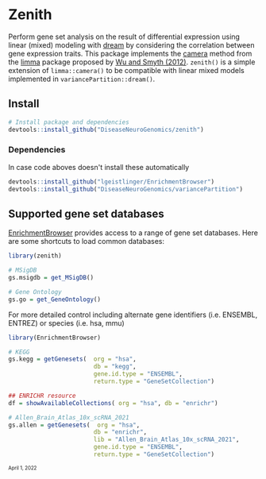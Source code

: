 # Zenith

Perform gene set analysis on the result of differential expression using linear (mixed) modeling with [dream](https://doi.org/10.1093/bioinformatics/btaa687) by considering the correlation between gene expression traits.  This package implements the [camera](https://www.rdocumentation.org/packages/limma/versions/3.28.14/topics/camera) method from the [limma](https://bioconductor.org/packages/limma/) package proposed by [Wu and Smyth (2012)](https://doi.org/10.1093/nar/gks461).  `zenith()` is a simple extension of `limma::camera()` to be compatible with linear mixed models implemented in `variancePartition::dream()`.


## Install
```r
# Install package and dependencies
devtools::install_github("DiseaseNeuroGenomics/zenith")
```

### Dependencies
In case code aboves doesn't install these automatically
```r
devtools::install_github("lgeistlinger/EnrichmentBrowser")
devtools::install_github("DiseaseNeuroGenomics/variancePartition")
```

## Supported gene set databases
[EnrichmentBrowser](https://bioconductor.org/packages/EnrichmentBrowser/) provides access to a range of gene set databases.  Here are some shortcuts to load common databases:  

```r
library(zenith)

# MSigDB
gs.msigdb = get_MSigDB()

# Gene Ontology
gs.go = get_GeneOntology()
```

For more detailed control including alternate gene identifiers (i.e. ENSEMBL, ENTREZ) or species (i.e. hsa, mmu)

```r
library(EnrichmentBrowser)

# KEGG
gs.kegg = getGenesets(  org = "hsa", 
	   					db = "kegg", 
	   					gene.id.type = "ENSEMBL", 
	   					return.type = "GeneSetCollection")

## ENRICHR resource
df = showAvailableCollections( org = "hsa", db = "enrichr")

# Allen_Brain_Atlas_10x_scRNA_2021
gs.allen = getGenesets(  org = "hsa", 
	   					db = "enrichr", 
	   					lib = "Allen_Brain_Atlas_10x_scRNA_2021",
	   					gene.id.type = "ENSEMBL", 
	   					return.type = "GeneSetCollection")
```



<sub><sub>April 1, 2022</sub></sub>

